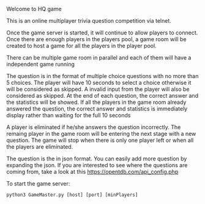 Welcome to HQ game

This is an online multiplayer trivia question competition via telnet. 

Once the game server is started, it will continue to allow players to connect. Once there are enough players 
in the players pool, a game room will be created to host a game for all the players in the player pool. 

There can be multiple game room in parallel and each of them will have a independent game running

The question is in the format of multiple choice questions with no more than 5 choices. The player will have 10 seconds
to select a choice otherwise it will be considered as skipped. A invalid input from the player will also be considered as
skipped. At the end of each question, the correct answer and the  statistics will be showed. If all the players in the 
game room already answered the question, the correct answer and statistics is immediately display rather than waiting for
the full 10 seconds

A player is eliminated if he/she answers the question incorrectly. The remaing player in the game room will be entering
the next stage with a new question. The game will stop when there is only one player left or when all the players are 
eliminated. 

The question is the in json format. You can easily add more question by expanding the json. If you are interested to see
where the questions are coming from, take a look at this https://opentdb.com/api_config.php

To start the game server:

    python3 GameMaster.py [host] [port] [minPlayers]